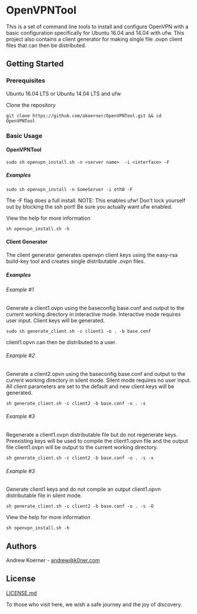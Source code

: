# OpenVPNTool

This is a set of command line tools to install and configure OpenVPN with a basic configuration specifically for Ubuntu 16.04 and 14.04 with ufw.  This project also contains a client 
generator for making single file .ovpn client files that can then be distributed.

## Getting Started

### Prerequisites

Ubuntu 16.04 LTS or Ubuntu 14.04 LTS and ufw

Clone the repository
```
git clone https://github.com/akoerner/OpenVPNTool.git && cd OpenVPNTool
```

### Basic Usage

#### OpenVPNTool
```
sudo sh openvpn_install.sh -n <server name>  -i <interface> -F
```

##### Examples
```
sudo sh openvpn_install -n SomeServer -i eth0 -F
```
The -F flag does a full install.
NOTE: This enables ufw! Don't lock yourself out by blocking the ssh port! Be sure you actually want ufw enabled.

View the help for more information
```
sh openvpn_install.sh -h
```

#### Client Generator
The client generator generates openvpn client keys using the easy-rsa build-key tool and creates  single distributable .ovpn files.

##### Examples

###### Example #1
Generate a client1.ovpn using the baseconfig base.conf and output to the current working directory in interactive mode.  Interactive mode requires user input. Client keys will be generated.
```
sudo sh generate_client.sh -c client1 -o . -b base.conf
```
client1.opvn can then be distributed to a user.

###### Example #2
Generate a client2.opvn using the baseconfig base.conf and output to the current working directory in silent mode.  Silent mode requires no user input.  All client parameters are set to the default and new client keys will be generated. 
```
sh generate_client.sh -c client2 -b base.conf -o . -s
```

###### Example #3
Regenerate a client1.ovpn distributable file but do not regenerate keys.  Preexisting keys will be used to compile the client1.opvn file and the output file client1.ovpn will be output to the current working directory.
```
sh generate_client.sh -c client2 -b base.conf -o . -s -x
```

###### Example #3
Generate client1 keys and do not compile an output client1.opvn distributable file in silent mode.
```
sh generate_client.sh -c client2 -b base.conf -o . -s -O
```


View the help for more information
```
sh openvpn_install.sh -h
```


## Authors
Andrew Koerner - andrew@k0ner.com



## License
[LICENSE.md](LICENSE.md)


To those who visit here, we wish a safe journey and the joy of discovery.
